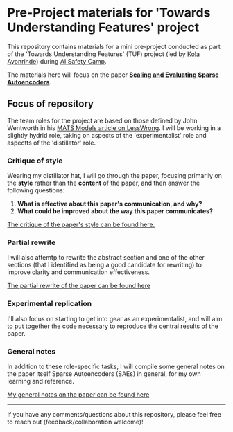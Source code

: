 # Pre-Project materials for 'Towards Understanding Features' project

This repository contains materials for a mini pre-project conducted as part of the 'Towards Understanding Features' (TUF) project (led by [Kola Ayonrinde](https://www.kolaayonrinde.com/)) during [AI Safety Camp](https://www.aisafety.camp/).

The materials here will focus on the paper [**Scaling and Evaluating Sparse Autoencoders**](https://arxiv.org/abs/2406.04093).

## Focus of repository
The team roles for the project are based on those defined by John Wentworth in his [MATS Models article on LessWrong](https://www.lesswrong.com/posts/nvP28s5oydv8RjF9E/mats-models). I will be working in a slightly hydrid role, taking on aspects of the 'experimentalist' role and aspectts of the 'distillator' role.  

### Critique of style
Wearing my distillator hat, I will go through the paper, focusing primarily on the **style** rather than the **content** of the paper, and then answer the following questions:
  1. **What is effective about this paper's communication, and why?**
  2. **What could be improved about the way this paper communicates?**

[The critique of the paper's style can be found here.](docs/style_critique.md)

### Partial rewrite
I will also attemtp to rewrite the abstract section and one of the other sections (that I identified as being a good candidate for rewriting) to improve clarity and communication effectiveness.

[The partial rewrite of the paper can be found here](docs/rewrites.md)

### Experimental replication
I'll also focus on starting to get into gear as an experimentalist, and will aim to put together the code necessary to reproduce the central results of the paper.

### General notes
In addition to these role-specific tasks, I will compile some general notes on the paper itself Sparse Autoencoders (SAEs) in general, for my own learning and reference.

[My general notes on the paper can be found here](docs/general_notes.md)

---

If you have any comments/questions about this repository, please feel free to reach out (feedback/collaboration welcome)!
